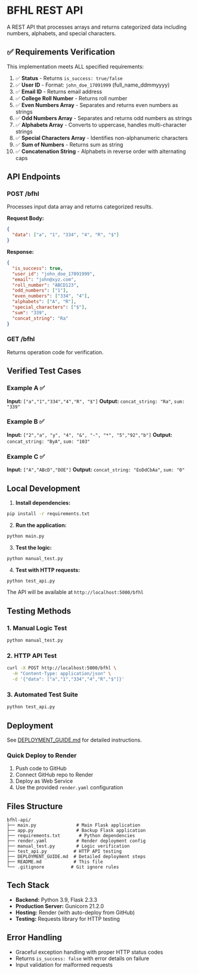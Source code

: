 # BFHL REST API

A REST API that processes arrays and returns categorized data including numbers, alphabets, and special characters.

## ✅ Requirements Verification

This implementation meets ALL specified requirements:

1. ✅ **Status** - Returns `is_success: true/false`
2. ✅ **User ID** - Format: `john_doe_17091999` (full_name_ddmmyyyy)
3. ✅ **Email ID** - Returns email address
4. ✅ **College Roll Number** - Returns roll number
5. ✅ **Even Numbers Array** - Separates and returns even numbers as strings
6. ✅ **Odd Numbers Array** - Separates and returns odd numbers as strings
7. ✅ **Alphabets Array** - Converts to uppercase, handles multi-character strings
8. ✅ **Special Characters Array** - Identifies non-alphanumeric characters
9. ✅ **Sum of Numbers** - Returns sum as string
10. ✅ **Concatenation String** - Alphabets in reverse order with alternating caps

## API Endpoints

### POST /bfhl
Processes input data array and returns categorized results.

**Request Body:**
```json
{
  "data": ["a", "1", "334", "4", "R", "$"]
}
```

**Response:**
```json
{
  "is_success": true,
  "user_id": "john_doe_17091999",
  "email": "john@xyz.com",
  "roll_number": "ABCD123",
  "odd_numbers": ["1"],
  "even_numbers": ["334", "4"],
  "alphabets": ["A", "R"],
  "special_characters": ["$"],
  "sum": "339",
  "concat_string": "Ra"
}
```

### GET /bfhl
Returns operation code for verification.

## Verified Test Cases

### Example A ✅
**Input:** `["a","1","334","4","R", "$"]`
**Output:** `concat_string: "Ra"`, `sum: "339"`

### Example B ✅
**Input:** `["2","a", "y", "4", "&", "-", "*", "5","92","b"]`
**Output:** `concat_string: "ByA"`, `sum: "103"`

### Example C ✅
**Input:** `["A","ABcD","DOE"]`
**Output:** `concat_string: "EoDdCbAa"`, `sum: "0"`

## Local Development

1. **Install dependencies:**
```bash
pip install -r requirements.txt
```

2. **Run the application:**
```bash
python main.py
```

3. **Test the logic:**
```bash
python manual_test.py
```

4. **Test with HTTP requests:**
```bash
python test_api.py
```

The API will be available at `http://localhost:5000/bfhl`

## Testing Methods

### 1. Manual Logic Test
```bash
python manual_test.py
```

### 2. HTTP API Test
```bash
curl -X POST http://localhost:5000/bfhl \
  -H "Content-Type: application/json" \
  -d '{"data": ["a","1","334","4","R","$"]}'
```

### 3. Automated Test Suite
```bash
python test_api.py
```

## Deployment

See [DEPLOYMENT_GUIDE.md](DEPLOYMENT_GUIDE.md) for detailed instructions.

### Quick Deploy to Render
1. Push code to GitHub
2. Connect GitHub repo to Render
3. Deploy as Web Service
4. Use the provided `render.yaml` configuration

## Files Structure

```
bfhl-api/
├── main.py               # Main Flask application
├── app.py                # Backup Flask application
├── requirements.txt       # Python dependencies
├── render.yaml           # Render deployment config
├── manual_test.py        # Logic verification
├── test_api.py          # HTTP API testing
├── DEPLOYMENT_GUIDE.md  # Detailed deployment steps
├── README.md            # This file
└── .gitignore          # Git ignore rules
```

## Tech Stack

- **Backend:** Python 3.9, Flask 2.3.3
- **Production Server:** Gunicorn 21.2.0
- **Hosting:** Render (with auto-deploy from GitHub)
- **Testing:** Requests library for HTTP testing

## Error Handling

- Graceful exception handling with proper HTTP status codes
- Returns `is_success: false` with error details on failure
- Input validation for malformed requests